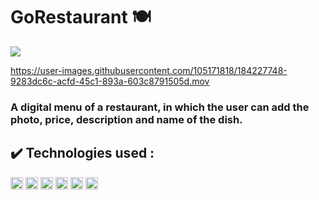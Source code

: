 # GoRestaurant 🍽️

<p align="left">
  
<img src="http://img.shields.io/static/v1?label=STATUS&message=FINISHED&color=GREEN&style=for-the-badge"/>
</p>

https://user-images.githubusercontent.com/105171818/184227748-9283dc6c-acfd-45c1-893a-603c8791505d.mov

### A digital menu of a restaurant, in which the user can add the photo, price, description and name of the dish.

## ✔️ Technologies used : 

<code><img height="20" src="https://user-images.githubusercontent.com/105171818/172701796-b20dcb4c-05ac-4325-95b9-92be741848ca.png" title="HTML"></code>
<code><img height="20" src="https://user-images.githubusercontent.com/105171818/172703361-f53520bc-1db4-4a45-af4b-36e797bfe3ba.png" title="CSS"></code>
<code><img height="20" src="https://user-images.githubusercontent.com/105171818/175973083-44dbbe19-1d03-48e9-8e53-0855793f8c70.png" title="React"></code>
<code><img height="20" src="https://user-images.githubusercontent.com/105171818/175970376-df058cd8-28b9-4ed2-940a-50397dd7077f.png" title="TypeScript"></code>
<code><img height="20" src="https://user-images.githubusercontent.com/105171818/175971816-d4d71c0c-d66e-4287-8380-7086839fa2c6.png" title="NodeJS"></code>
<code><img height="20" src="https://user-images.githubusercontent.com/105171818/172874428-4256946b-2e5f-439f-9ff0-704460c764a7.png" title="VS Code"></code>
